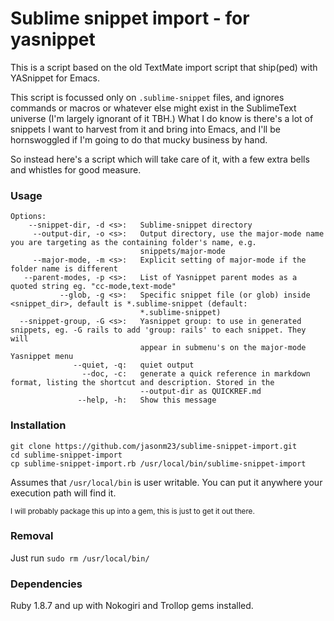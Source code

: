 # Sublime snippet import - for yasnippet

This is a script based on the old TextMate import script that
ship(ped) with YASnippet for Emacs.

This script is focussed only on `.sublime-snippet` files, and ignores
commands or macros or whatever else might exist in the SublimeText
universe (I'm largely ignorant of it TBH.)  What I do know is there's
a lot of snippets I want to harvest from it and bring into Emacs, and
I'll be hornswoggled if I'm going to do that mucky business by hand.

So instead here's a script which will take care of it, with a few
extra bells and whistles for good measure.

### Usage

    Options:
        --snippet-dir, -d <s>:   Sublime-snippet directory
         --output-dir, -o <s>:   Output directory, use the major-mode name you are targeting as the containing folder's name, e.g.
                                 snippets/major-mode
         --major-mode, -m <s>:   Explicit setting of major-mode if the folder name is different
       --parent-modes, -p <s>:   List of Yasnippet parent modes as a quoted string eg. "cc-mode,text-mode"
               --glob, -g <s>:   Specific snippet file (or glob) inside <snippet_dir>, default is *.sublime-snippet (default:
                                 *.sublime-snippet)
      --snippet-group, -G <s>:   Yasnippet group: to use in generated snippets, eg. -G rails to add 'group: rails' to each snippet. They will
                                 appear in submenu's on the major-mode Yasnippet menu
                  --quiet, -q:   quiet output
                    --doc, -c:   generate a quick reference in markdown format, listing the shortcut and description. Stored in the
                                 --output-dir as QUICKREF.md
                   --help, -h:   Show this message

### Installation

    git clone https://github.com/jasonm23/sublime-snippet-import.git
    cd sublime-snippet-import
    cp sublime-snippet-import.rb /usr/local/bin/sublime-snippet-import

Assumes that `/usr/local/bin` is user writable. You can put it
anywhere your execution path will find it.

<sup>I will probably package this up into a gem, this is just to get it out there.</sup>

### Removal

Just run `sudo rm /usr/local/bin/` 

### Dependencies

Ruby 1.8.7 and up with Nokogiri and Trollop gems installed.
